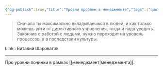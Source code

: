 ```yaml
---
{"dg-publish":true,"title":"Уровни проблем в менеджменте","tags":["quotes"],"date":"2023-01-12T11:38:22+04:00","modified_at":"2023-01-12T11:39:23+04:00","permalink":"/quotes/202301121138/","dgHomeLink":false,"dgPassFrontmatter":true}
---
```



> Сначала ты максимально вкладываешься в людей, и как только можешь уйти от директивного управления, тогда и надо уходить. Закончив с работой с людьми, нужно переходит на уровень процессов, а в последствии культуры.

Link:: Виталий Шароватов

---

Про уровни починки в рамках [[менеджмент|менеджмента]].
